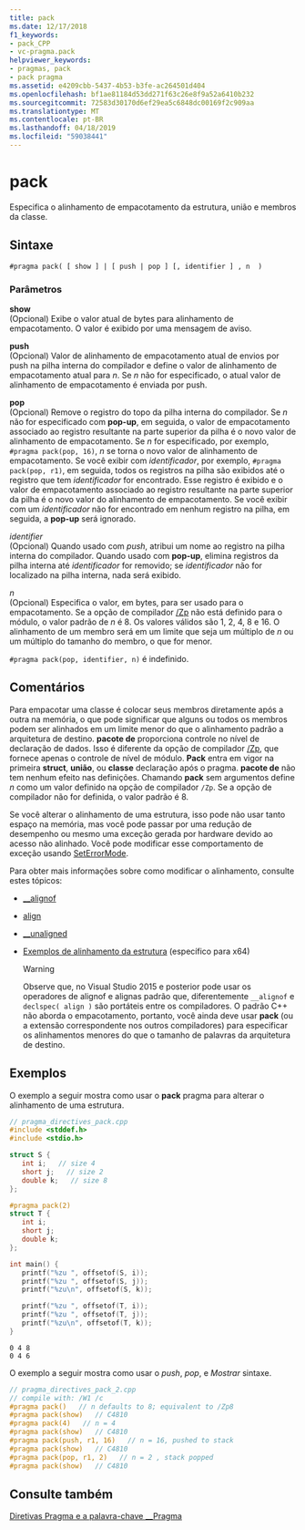 ```yaml
---
title: pack
ms.date: 12/17/2018
f1_keywords:
- pack_CPP
- vc-pragma.pack
helpviewer_keywords:
- pragmas, pack
- pack pragma
ms.assetid: e4209cbb-5437-4b53-b3fe-ac264501d404
ms.openlocfilehash: bf1ae81184d53dd271f63c26e8f9a52a6410b232
ms.sourcegitcommit: 72583d30170d6ef29ea5c6848dc00169f2c909aa
ms.translationtype: MT
ms.contentlocale: pt-BR
ms.lasthandoff: 04/18/2019
ms.locfileid: "59038441"
---
```

# <a name="pack"></a>pack
Especifica o alinhamento de empacotamento da estrutura, união e membros da classe.

## <a name="syntax"></a>Sintaxe

```
#pragma pack( [ show ] | [ push | pop ] [, identifier ] , n  )
```

### <a name="parameters"></a>Parâmetros

**show**<br/>
(Opcional) Exibe o valor atual de bytes para alinhamento de empacotamento. O valor é exibido por uma mensagem de aviso.

**push**<br/>
(Opcional) Valor de alinhamento de empacotamento atual de envios por push na pilha interna do compilador e define o valor de alinhamento de empacotamento atual para *n*. Se *n* não for especificado, o atual valor de alinhamento de empacotamento é enviada por push.

**pop**<br/>
(Opcional) Remove o registro do topo da pilha interna do compilador. Se *n* não for especificado com **pop-up**, em seguida, o valor de empacotamento associado ao registro resultante na parte superior da pilha é o novo valor de alinhamento de empacotamento. Se *n* for especificado, por exemplo, `#pragma pack(pop, 16)`, *n* se torna o novo valor de alinhamento de empacotamento. Se você exibir com *identificador*, por exemplo, `#pragma pack(pop, r1)`, em seguida, todos os registros na pilha são exibidos até o registro que tem *identificador* for encontrado. Esse registro é exibido e o valor de empacotamento associado ao registro resultante na parte superior da pilha é o novo valor do alinhamento de empacotamento. Se você exibir com um *identificador* não for encontrado em nenhum registro na pilha, em seguida, a **pop-up** será ignorado.

*identifier*<br/>
(Opcional) Quando usado com *push*, atribui um nome ao registro na pilha interna do compilador. Quando usado com **pop-up**, elimina registros da pilha interna até *identificador* for removido; se *identificador* não for localizado na pilha interna, nada será exibido.

*n*<br/>
(Opcional) Especifica o valor, em bytes, para ser usado para o empacotamento. Se a opção de compilador [/Zp](../build/reference/zp-struct-member-alignment.md) não está definido para o módulo, o valor padrão de *n* é 8. Os valores válidos são 1, 2, 4, 8 e 16. O alinhamento de um membro será em um limite que seja um múltiplo de *n* ou um múltiplo do tamanho do membro, o que for menor.

`#pragma pack(pop, identifier, n)` é indefinido.

## <a name="remarks"></a>Comentários

Para empacotar uma classe é colocar seus membros diretamente após a outra na memória, o que pode significar que alguns ou todos os membros podem ser alinhados em um limite menor do que o alinhamento padrão a arquitetura de destino. **pacote de** proporciona controle no nível de declaração de dados. Isso é diferente da opção de compilador [/Zp](../build/reference/zp-struct-member-alignment.md), que fornece apenas o controle de nível de módulo. **Pack** entra em vigor na primeira **struct**, **união**, ou **classe** declaração após o pragma. **pacote de** não tem nenhum efeito nas definições. Chamando **pack** sem argumentos define *n* como um valor definido na opção de compilador `/Zp`. Se a opção de compilador não for definida, o valor padrão é 8.

Se você alterar o alinhamento de uma estrutura, isso pode não usar tanto espaço na memória, mas você pode passar por uma redução de desempenho ou mesmo uma exceção gerada por hardware devido ao acesso não alinhado.  Você pode modificar esse comportamento de exceção usando [SetErrorMode](https://msdn.microsoft.com/library/windows/desktop/ms680621).

Para obter mais informações sobre como modificar o alinhamento, consulte estes tópicos:

- [__alignof](../cpp/alignof-operator.md)

- [align](../cpp/align-cpp.md)

- [__unaligned](../cpp/unaligned.md)

- [Exemplos de alinhamento da estrutura](../build/x64-software-conventions.md#examples-of-structure-alignment) (específico para x64)

   > [!WARNING]
   > Observe que, no Visual Studio 2015 e posterior pode usar os operadores de alignof e alignas padrão que, diferentemente `__alignof` e `declspec( align )` são portáteis entre os compiladores. O padrão C++ não aborda o empacotamento, portanto, você ainda deve usar **pack** (ou a extensão correspondente nos outros compiladores) para especificar os alinhamentos menores do que o tamanho de palavras da arquitetura de destino.

## <a name="examples"></a>Exemplos

O exemplo a seguir mostra como usar o **pack** pragma para alterar o alinhamento de uma estrutura.

```cpp
// pragma_directives_pack.cpp
#include <stddef.h>
#include <stdio.h>

struct S {
   int i;   // size 4
   short j;   // size 2
   double k;   // size 8
};

#pragma pack(2)
struct T {
   int i;
   short j;
   double k;
};

int main() {
   printf("%zu ", offsetof(S, i));
   printf("%zu ", offsetof(S, j));
   printf("%zu\n", offsetof(S, k));

   printf("%zu ", offsetof(T, i));
   printf("%zu ", offsetof(T, j));
   printf("%zu\n", offsetof(T, k));
}
```

```Output
0 4 8
0 4 6
```

O exemplo a seguir mostra como usar o *push*, *pop*, e *Mostrar* sintaxe.

```cpp
// pragma_directives_pack_2.cpp
// compile with: /W1 /c
#pragma pack()   // n defaults to 8; equivalent to /Zp8
#pragma pack(show)   // C4810
#pragma pack(4)   // n = 4
#pragma pack(show)   // C4810
#pragma pack(push, r1, 16)   // n = 16, pushed to stack
#pragma pack(show)   // C4810
#pragma pack(pop, r1, 2)   // n = 2 , stack popped
#pragma pack(show)   // C4810
```

## <a name="see-also"></a>Consulte também

[Diretivas Pragma e a palavra-chave __Pragma](../preprocessor/pragma-directives-and-the-pragma-keyword.md)